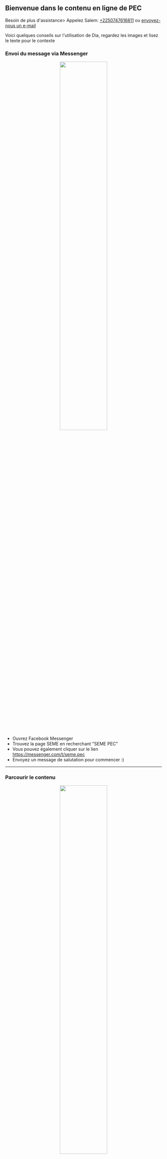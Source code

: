 ## Bienvenue dans le contenu en ligne de PEC

Besoin de plus d'assistance> Appelez Salem: [+2250747616811](tel:+2250747616811) ou [envoyez-nous un e-mail](mailto:vkamath@andrew.cmu.edu?Subject=[SEME])

Voici quelques conseils sur l'utilisation de Dia, regardez les images et lisez le texte pour le contexte

### Envoi du message via Messenger
<p align="center">
  <img src="2.gif" width="55%" />
</p>
  
* Ouvrez Facebook Messenger
* Trouvez la page SEME en recherchant "SEME PEC"
* Vous pouvez également cliquer sur le lien https://messenger.com/t/seme.pec
* Envoyez un message de salutation pour commencer :)

---

### Parcourir le contenu
<p align="center">
  <img src="3.gif" width="55%" />
</p>

* Vous pouvez facilement parcourir le contenu en utilisant les numéros
* Lisez les options et tapez 1-5 pour naviguer dans le menu
* Vous pouvez toujours taper 0 pour accéder à l'écran d'accueil (de n'importe où)

---

### Téléchargement du manuel PEC
<p align="center">
  <img src="5.gif"  width="55%"/>
</p>

* L'option manuelle PEC est pour vous aider à obtenir le dernier manuel PEC.
* Nous avons des manuels français et mathématiques ici.
* Une fois que vous avez réussi à définir, cliquez sur le nom du fichier pour le télécharger dans votre téléphone
* Pour télécharger, allez dans le menu PEC et accédez au manuel (voir image)
* Choisissez le manuel que vous souhaitez télécharger par ex. Français / Math
* Ensuite, vous pouvez télécharger le fichier sur votre téléphone en cliquant sur le lien (voir image)

---

### Communauté
<p align="center">
  <img src="6.gif" width="55%" />
</p>

* La communauté PEC vous aide à entrer en contact avec les enseignants PEC à travers le pays.
* Vous pouvez lire des histoires ou des blagues d'autres enseignants pour rester motivé.
* Vous pouvez également partager vos histoires avec nous et nous pourrions présenter votre histoire sur la page PEC



---

### Aimer une page Facebook
<p align="center">
  <img src="7.gif"  width="55%" />
</p>

* Veuillez aimer notre page https://www.facebook.com/seme.pec/ pour obtenir les dernières mises à jour
* Vous pouvez également trouver notre page en recherchant "SEME PEC" sur facebook (pensez à chercher l'icône)
* Nous partagerons des histoires intéressantes tout au long de la semaine
* N'hésitez pas à participer à l'incroyable communauté PEC en commentant nos publications

---

<!---
### Partage de la photo de profil sur Facebook
Vos pages


### Fin de l'enquête
Le thème Cayman est destiné à permettre aux utilisateurs de Pages GitHub de créer rapidement et facilement leur premier (ou 100e) site Web. Le thème doit répondre à la grande majorité des besoins des utilisateurs dès la sortie de la boîte, en privilégiant la simplicité plutôt que la flexibilité, et offrir aux utilisateurs la possibilité d'accepter une complexité supplémentaire s'ils ont des besoins spécifiques ou souhaitent personnaliser davantage leur expérience. (comme l'ajout de CSS personnalisé ou la modification de la mise en page par défaut). Il devrait également avoir fière allure, mais cela va sans dire.


-->



